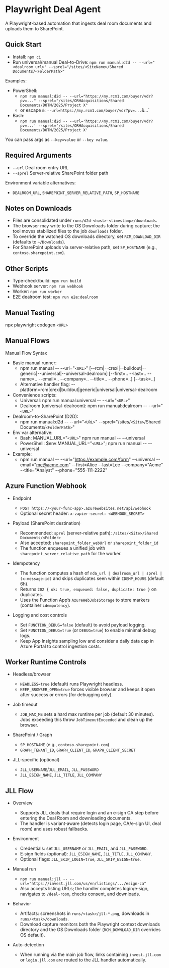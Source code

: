 # Playwright Deal Agent

A Playwright-based automation that ingests deal room documents and uploads them to SharePoint.

## Quick Start

- Install: `npm ci`
- Run universal/manual Deal-to-Drive: `npm run manual:d2d -- --url="<dealroom_url>" --sprel="/sites/<SiteName>/Shared Documents/<FolderPath>"`

Examples:

- PowerShell:
  - `npm run manual:d2d -- --url="https://my.rcm1.com/buyer/vdr?pv=..." --sprel="/sites/ORHAcquisitions/Shared Documents/DOTM/2025/Project X"`
  - or escape `&`: `--url=https://my.rcm1.com/buyer/vdr?pv=...`&...`
- Bash:
  - `npm run manual:d2d -- --url='https://my.rcm1.com/buyer/vdr?pv=...' --sprel='/sites/ORHAcquisitions/Shared Documents/DOTM/2025/Project X'`

You can pass args as `--key=value` or `--key value`.

## Required Arguments

- `--url` Deal room entry URL
- `--sprel` Server-relative SharePoint folder path

Environment variable alternatives:

- `DEALROOM_URL`, `SHAREPOINT_SERVER_RELATIVE_PATH`, `SP_HOSTNAME`

## Notes on Downloads

- Files are consolidated under `runs/d2d-<host>-<timestamp>/downloads`.
- The browser may write to the OS Downloads folder during capture; the tool moves stabilized files to the job `downloads` folder.
- To override the watched OS downloads directory, set `RCM_DOWNLOAD_DIR` (defaults to `~/Downloads`).
- For SharePoint uploads via server-relative path, set `SP_HOSTNAME` (e.g., `contoso.sharepoint.com`).

## Other Scripts

- Type-check/build: `npm run build`
- Webhook server: `npm run webhook`
- Worker: `npm run worker`
- E2E dealroom test: `npm run e2e:dealroom`

## Manual Testing

npx playwright codegen `<URL>`

## Manual Flows

Manual Flow Syntax

- Basic manual runner:
  - npm run manual -- --url="`<URL>`" [--rcm|--crexi|--buildout|--generic|--universal|--universal-dealroom] [--first=.. --last=.. --name=.. --email=.. --company=.. --title=.. --phone=..] [--task=..]
  - Alternative handler flag: --platform=rcm|crexi|buildout|generic|universal|universal-dealroom
- Convenience scripts:
  - Universal: npm run manual:universal -- --url="`<URL>`"
  - Dealroom (universal-dealroom): npm run manual:dealroom -- --url="`<URL>`"
- Dealroom-to-SharePoint (D2D):
  - npm run manual:d2d -- --url="`<URL>`" --sprel="/sites/`<Site>`/Shared Documents/`<FolderPath>`"
- Env var alternative:
  - Bash: MANUAL_URL="`<URL>`" npm run manual -- --universal
  - PowerShell: $env:MANUAL_URL="`<URL>`"; npm run manual -- --universal
- Example:
  - npm run manual -- --url="https://example.com/form" --universal --email="me@acme.com" --first=Alice --last=Lee --company="Acme" --title="Analyst" --phone="555-111-2222"

## Azure Function Webhook

- Endpoint
  - `POST https://<your-func-app>.azurewebsites.net/api/webhook`
  - Optional secret header: `x-zapier-secret: <WEBHOOK_SECRET>`

- Payload (SharePoint destination)
  - Recommended: `sprel` (server-relative path): `/sites/<Site>/Shared Documents/<Folder>`
  - Also accepted: `sharepoint_folder_webUrl` or `sharepoint_folder_id`
  - The function enqueues a unified job with `sharepoint_server_relative_path` for the worker.

- Idempotency
  - The function computes a hash of `nda_url | dealroom_url | sprel | (x-message-id)` and skips duplicates seen within `IDEMP_HOURS` (default 6h).
  - Returns `202 { ok: true, enqueued: false, duplicate: true }` on duplicates.
  - Uses the Function App’s `AzureWebJobsStorage` to store markers (container `idempotency`).

- Logging and cost controls
  - Set `FUNCTION_DEBUG=false` (default) to avoid payload logging.
  - Set `FUNCTION_DEBUG=true` (or `DEBUG=true`) to enable minimal debug logs.
  - Keep App Insights sampling low and consider a daily data cap in Azure Portal to control ingestion costs.

## Worker Runtime Controls

- Headless/browser
  - `HEADLESS=true` (default) runs Playwright headless.
  - `KEEP_BROWSER_OPEN=true` forces visible browser and keeps it open after success or errors (for debugging only).

- Job timeout
  - `JOB_MAX_MS` sets a hard max runtime per job (default 30 minutes). Jobs exceeding this throw `JobTimeoutExceeded` and clean up the browser.

- SharePoint / Graph
  - `SP_HOSTNAME` (e.g., `contoso.sharepoint.com`)
  - `GRAPH_TENANT_ID`, `GRAPH_CLIENT_ID`, `GRAPH_CLIENT_SECRET`

- JLL-specific (optional)
  - `JLL_USERNAME`/`JLL_EMAIL`, `JLL_PASSWORD`
  - `JLL_ESIGN_NAME`, `JLL_TITLE`, `JLL_COMPANY`

## JLL Flow

- Overview
  - Supports JLL deals that require login and an e‑sign CA step before entering the Deal Room and downloading documents.
  - The handler is variant‑aware (detects login page, CA/e‑sign UI, deal room) and uses robust fallbacks.

- Environment
  - Credentials: set `JLL_USERNAME` or `JLL_EMAIL`, and `JLL_PASSWORD`.
  - E‑sign fields (optional): `JLL_ESIGN_NAME`, `JLL_TITLE`, `JLL_COMPANY`.
  - Optional flags: `JLL_SKIP_LOGIN=true`, `JLL_SKIP_ESIGN=true`.

- Manual run
  - `npm run manual:jll -- --url="https://invest.jll.com/us/en/listings/.../esign-ca"`
  - Also accepts listing URLs; the handler completes login/e‑sign, navigates to `/deal-room`, checks consent, and downloads.

- Behavior
  - Artifacts: screenshots in `runs/<task>/jll-*.png`, downloads in `runs/<task>/downloads`.
  - Download capture monitors both the Playwright context downloads directory and the OS Downloads folder (`RCM_DOWNLOAD_DIR` overrides OS default).

- Auto-detection
  - When running via the main job flow, links containing `invest.jll.com` or `login.jll.com` are routed to the JLL handler automatically.
